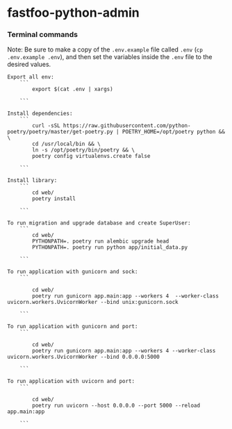 # fastfoo-python-admin

### Terminal commands
Note: Be sure to make a copy of the `.env.example` file called `.env` (`cp .env.example .env`), and then set the variables inside the `.env` file to the desired values.

    Export all env:
        ```
            export $(cat .env | xargs)

        ```

    Install dependencies:
        ```
            curl -sSL https://raw.githubusercontent.com/python-poetry/poetry/master/get-poetry.py | POETRY_HOME=/opt/poetry python && \
            cd /usr/local/bin && \
            ln -s /opt/poetry/bin/poetry && \
            poetry config virtualenvs.create false

        ```
    
    Install library:
        ```
            cd web/
            poetry install

        ```

    To run migration and upgrade database and create SuperUser:
        ```
            cd web/
            PYTHONPATH=. poetry run alembic upgrade head
            PYTHONPATH=. poetry run python app/initial_data.py

        ```

    To run application with gunicorn and sock:
        ```

            cd web/
            poetry run gunicorn app.main:app --workers 4  --worker-class uvicorn.workers.UvicornWorker --bind unix:gunicorn.sock

        ```

    To run application with gunicorn and port:
        ```

            cd web/
            poetry run gunicorn app.main:app --workers 4 --worker-class uvicorn.workers.UvicornWorker --bind 0.0.0.0:5000

        ```

    To run application with uvicorn and port:
        ```

            cd web/
            poetry run uvicorn --host 0.0.0.0 --port 5000 --reload app.main:app 

        ```